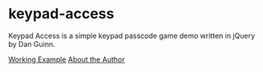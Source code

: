 # keypad-access
Keypad Access is a simple keypad passcode game demo written in jQuery by Dan Guinn.

<a href="http://danguinn.com/code-demos/keypad-access/">Working Example</a>
<a href="http://danguinn.com/programmer">About the Author</a>
